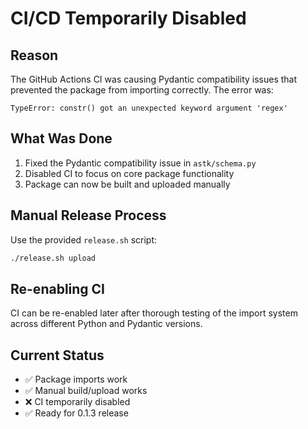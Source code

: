 # CI/CD Temporarily Disabled

## Reason

The GitHub Actions CI was causing Pydantic compatibility issues that prevented the package from importing correctly. The error was:

```
TypeError: constr() got an unexpected keyword argument 'regex'
```

## What Was Done

1. Fixed the Pydantic compatibility issue in `astk/schema.py`
2. Disabled CI to focus on core package functionality
3. Package can now be built and uploaded manually

## Manual Release Process

Use the provided `release.sh` script:

```bash
./release.sh upload
```

## Re-enabling CI

CI can be re-enabled later after thorough testing of the import system across different Python and Pydantic versions.

## Current Status

- ✅ Package imports work
- ✅ Manual build/upload works
- ❌ CI temporarily disabled
- ✅ Ready for 0.1.3 release
